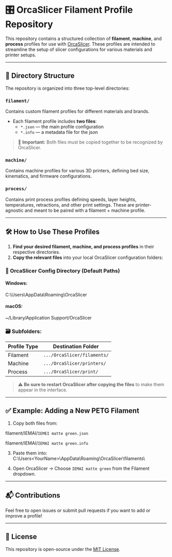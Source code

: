 # 🎛️ OrcaSlicer Filament Profile Repository

This repository contains a structured collection of **filament**, **machine**, and **process** profiles for use with [OrcaSlicer](https://github.com/SoftFever/OrcaSlicer). These profiles are intended to streamline the setup of slicer configurations for various materials and printer setups.

---

## 📁 Directory Structure

The repository is organized into three top-level directories:

### `filament/`
Contains custom filament profiles for different materials and brands.

- Each filament profile includes **two files**:
  - `*.json` — the main profile configuration
  - `*.info` — a metadata file for the json 

> 📝 **Important:** Both files must be copied together to be recognized by OrcaSlicer.

### `machine/`
Contains machine profiles for various 3D printers, defining bed size, kinematics, and firmware configurations.

### `process/`
Contains print process profiles defining speeds, layer heights, temperatures, retractions, and other print settings. These are printer-agnostic and meant to be paired with a filament + machine profile.

---

## 🛠️ How to Use These Profiles

1. **Find your desired filament, machine, and process profiles** in their respective directories.
2. **Copy the relevant files** into your local OrcaSlicer configuration folders:

### 📂 OrcaSlicer Config Directory (Default Paths)

#### Windows:
C:\Users<YourUsername>\AppData\Roaming\OrcaSlicer

#### macOS:
~/Library/Application Support/OrcaSlicer


### 🗃️ Subfolders:

| Profile Type | Destination Folder                       |
|--------------|-------------------------------------------|
| Filament     | `.../OrcaSlicer/filaments/`              |
| Machine      | `.../OrcaSlicer/printers/`               |
| Process      | `.../OrcaSlicer/print/`                  |

> ⚠️ **Be sure to restart OrcaSlicer after copying the files** to make them appear in the interface.

---

## ✅ Example: Adding a New PETG Filament

1. Copy both files from:

  filament/IEMAI/`IEMEI matte green.json`

  filament/IEMAI/`IEMAI matte green.info`

3. Paste them into:    C:\Users\<YourName>\AppData\Roaming\OrcaSlicer\filaments\

4. Open OrcaSlicer → Choose `IEMAI matte green` from the Filament dropdown.

---

## 📬 Contributions

Feel free to open issues or submit pull requests if you want to add or improve a profile!

---

## 📜 License

This repository is open-source under the [MIT License](LICENSE).


